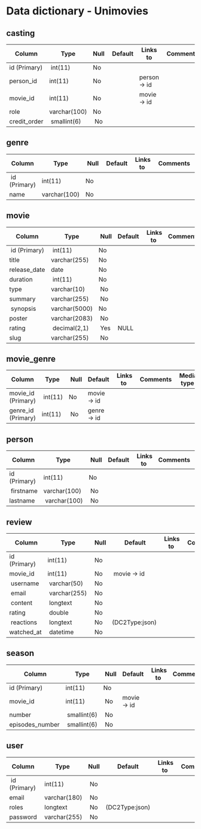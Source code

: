 # Data dictionary - Unimovies

## casting

| Column | Type | Null | Default | Links to | Comments | Media type |
|--|--|--|--|--|--|--|
| id (Primary) | int(11) | No |
| person_id | int(11) | No |  | person -> id | 
| movie_id | int(11) | No | | movie -> id |
| role | varchar(100) | No | 
| credit_order | smallint(6) | No |


## genre

| Column | Type | Null | Default | Links to | Comments | Media type |
|--|--|--|--|--|--|--|
| id (Primary) | int(11) | No |
| name | varchar(100) | No |


## movie

| Column | Type | Null | Default | Links to | Comments | Media type |
|--|--|--|--|--|--|--|
| id (Primary) | int(11) | No |
| title | varchar(255) | No |
| release_date | date | No |
| duration | int(11) | No |
| type | varchar(10) | No |
| summary | varchar(255) | No |
| synopsis | varchar(5000) | No |
| poster | varchar(2083) | No |
| rating | decimal(2,1) | Yes | NULL | 
| slug | varchar(255) | No |


## movie_genre

| Column | Type | Null | Default | Links to | Comments | Media type | 
|--|--|--|--|--|--|--|
| movie_id (Primary) | int(11) | No | movie -> id |
| genre_id (Primary) | int(11) | No | genre -> id |


## person

| Column | Type | Null | Default | Links to | Comments | Media type |
|--|--|--|--|--|--|--|
| id (Primary) | int(11) | No |
| firstname | varchar(100) | No |
| lastname | varchar(100) | No |


## review

| Column | Type | Null | Default | Links to | Comments | Media type |
|--|--|--|--|--|--|--|
| id (Primary) | int(11) | No |
| movie_id | int(11) | No | movie -> id |
| username | varchar(50) | No |
| email | varchar(255) | No |
| content | longtext | No |
| rating | double | No |
| reactions | longtext | No | (DC2Type:json) |
| watched_at | datetime | No |


## season

| Column | Type | Null | Default | Links to | Comments | Media type | 
|--|--|--|--|--|--|--|
| id (Primary) | int(11) | No |
| movie_id | int(11) | No | movie -> id |
| number | smallint(6) | No |
| episodes_number | smallint(6) | No |


## user

| Column | Type | Null | Default | Links to | Comments | Media type |
|--|--|--|--|--|--|--|
| id (Primary) | int(11) | No |
| email | varchar(180) | No |
| roles | longtext | No | (DC2Type:json) | 
| password | varchar(255) | No |
